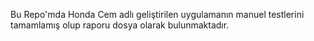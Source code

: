Bu Repo'mda Honda Cem adlı geliştirilen uygulamanın manuel testlerini tamamlamış olup raporu dosya olarak bulunmaktadır.
